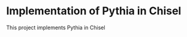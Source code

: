 Implementation of Pythia in Chisel
=======================
This project implements Pythia in Chisel
